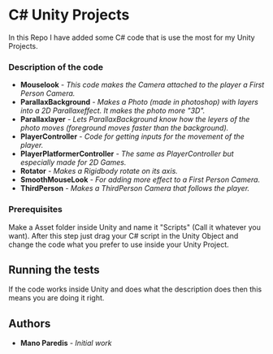 # C# Unity Projects

In this Repo I have added some C# code that is use the most for my Unity Projects. 

### Description of the code

* **Mouselook** - *This code makes the Camera attached to the player a First Person Camera.* 
* **ParallaxBackground** - *Makes a Photo (made in photoshop) with layers into a 2D Parallaxeffect. It makes the photo more "3D".* 
* **Parallaxlayer** - *Lets ParallaxBackground know how the leyers of the photo moves (foreground moves faster than the background).* 
* **PlayerController** - *Code for getting inputs for the movement of the player.* 
* **PlayerPlatformerController** - *The same as PlayerController but especially made for 2D Games.* 
* **Rotator** - *Makes a Rigidbody rotate on its axis.* 
* **SmoothMouseLook** - *For adding more effect to a First Person Camera.* 
* **ThirdPerson** - *Makes a ThirdPerson Camera that follows the player.* 

### Prerequisites

Make a Asset folder inside Unity and name it "Scripts" (Call it whatever you want). After this step just drag your C# script in the Unity Object and change the code what you prefer to use inside your Unity Project.

## Running the tests

If the code works inside Unity and does what the description does then this means you are doing it right.

## Authors

* **Mano Paredis** - *Initial work* 

